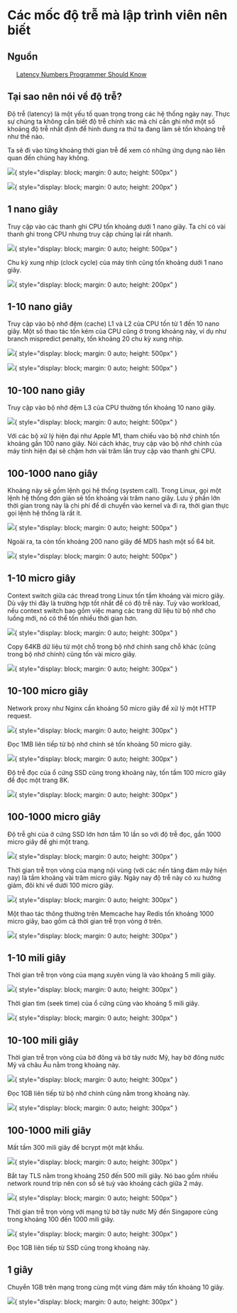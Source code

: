 # Các mốc độ trễ mà lập trình viên nên biết

## Nguồn

<img src="../../../img/bytebytego.png" width="16" height="16"/> [Latency Numbers Programmer Should Know](https://www.youtube.com/watch?v=FqR5vESuKe0)

## Tại sao nên nói về độ trễ?

Độ trễ (latency) là một yếu tố quan trọng trong các hệ thống ngày nay. Thực sự chúng ta không cần biết độ trễ chính xác mà chỉ cần ghi nhớ một số khoảng độ trễ nhất định để hình dung ra thứ ta đang làm sẽ tốn khoảng trễ như thế nào.

Ta sẽ đi vào từng khoảng thời gian trễ để xem có những ứng dụng nào liên quan đến chúng hay không.

![](figure1.png){ style="display: block; margin: 0 auto; height: 500px" }

![](figure2.png){ style="display: block; margin: 0 auto; height: 200px" }

## 1 nano giây

Truy cập vào các thanh ghi CPU tốn khoảng dưới 1 nano giây. Ta chỉ có vài thanh ghi trong CPU nhưng truy cập chúng lại rất nhanh.

![](figure3.png){ style="display: block; margin: 0 auto; height: 500px" }

Chu kỳ xung nhịp (clock cycle) của máy tính cũng tốn khoảng dưới 1 nano giây.

![](figure4.png){ style="display: block; margin: 0 auto; height: 200px" }

## 1-10 nano giây

Truy cập vào bộ nhớ đệm (cache) L1 và L2 của CPU tốn từ 1 đến 10 nano giây. Một số thao tác tốn kém của CPU cũng ở trong khoảng này, ví dụ như branch mispredict penalty, tốn khoảng 20 chu kỳ xung nhịp.

![](figure5.png){ style="display: block; margin: 0 auto; height: 500px" }

![](figure6.png){ style="display: block; margin: 0 auto; height: 500px" }

## 10-100 nano giây

Truy cập vào bộ nhớ đệm L3 của CPU thường tốn khoảng 10 nano giây. 

![](figure7.png){ style="display: block; margin: 0 auto; height: 500px" }

Với các bộ xử lý hiện đại như Apple M1, tham chiếu vào bộ nhớ chính tốn khoảng gần 100 nano giây. Nói cách khác, truy cập vào bộ nhớ chính của máy tính hiện đại sẽ chậm hơn vài trăm lần truy cập vào thanh ghi CPU.

## 100-1000 nano giây

Khoảng này sẽ gồm lệnh gọi hệ thống (system call). Trong Linux, gọi một lệnh hệ thống đơn giản sẽ tốn khoảng vài trăm nano giây. Lưu ý phần lớn thời gian trong này là chi phí để di chuyển vào kernel và đi ra, thời gian thực gọi lệnh hệ thống là rất ít.

![](figure8.png){ style="display: block; margin: 0 auto; height: 500px" }

Ngoài ra, ta còn tốn khoảng 200 nano giây để MD5 hash một số 64 bit.

![](figure9.png){ style="display: block; margin: 0 auto; height: 500px" }

## 1-10 micro giây

Context switch giữa các thread trong Linux tốn tầm khoảng vài micro giây. Dù vậy thì đây là trường hợp tốt nhất để có độ trễ này. Tuỳ vào workload, nếu context switch bao gồm việc mang các trang dữ liệu từ bộ nhớ cho luồng mới, nó có thể tốn nhiều thời gian hơn.

![](figure10.png){ style="display: block; margin: 0 auto; height: 300px" }

Copy 64KB dữ liệu từ một chỗ trong bộ nhớ chính sang chỗ khác (cũng trong bộ nhớ chính) cũng tốn vài micro giây.

![](figure11.png){ style="display: block; margin: 0 auto; height: 300px" }

## 10-100 micro giây

Network proxy như Nginx cần khoảng 50 micro giây để xử lý một HTTP request.

![](figure12.png){ style="display: block; margin: 0 auto; height: 300px" }

Đọc 1MB liên tiếp từ bộ nhớ chính sẽ tốn khoảng 50 micro giây.

![](figure13.png){ style="display: block; margin: 0 auto; height: 300px" }

Độ trễ đọc của ổ cứng SSD cũng trong khoảng này, tốn tầm 100 micro giây để đọc một trang 8K.

![](figure14.png){ style="display: block; margin: 0 auto; height: 300px" }

## 100-1000 micro giây

Độ trễ ghi của ở cứng SSD lớn hơn tầm 10 lần so với độ trễ đọc, gần 1000 micro giây để ghi một trang.

![](figure15.png){ style="display: block; margin: 0 auto; height: 300px" }

Thời gian trễ trọn vòng của mạng nội vùng (với các nền tảng đám mây hiện nay) là tầm khoảng vài trăm micro giây. Ngày nay độ trễ này có xu hướng giảm, đôi khi về dưới 100 micro giây.

![](figure16.png){ style="display: block; margin: 0 auto; height: 300px" }

Một thao tác thông thường trên Memcache hay Redis tốn khoảng 1000 micro giây, bao gồm cả thời gian trễ trọn vòng ở trên.

![](figure17.png){ style="display: block; margin: 0 auto; height: 300px" }

## 1-10 mili giây

Thời gian trễ trọn vòng của mạng xuyên vùng là vào khoảng 5 mili giây.

![](figure18.png){ style="display: block; margin: 0 auto; height: 300px" }

Thời gian tìm (seek time) của ổ cứng cũng vào khoảng 5 mili giây.

![](figure19.png){ style="display: block; margin: 0 auto; height: 300px" }

## 10-100 mili giây

Thời gian trễ trọn vòng của bờ đông và bờ tây nước Mỹ, hay bờ đông nước Mỹ và châu Âu nằm trong khoảng này.

![](figure20.png){ style="display: block; margin: 0 auto; height: 300px" }

Đọc 1GB liên tiếp từ bộ nhớ chính cũng nằm trong khoảng này.

![](figure21.png){ style="display: block; margin: 0 auto; height: 300px" }

## 100-1000 mili giây

Mất tầm 300 mili giây để bcrypt một mật khẩu.

![](figure22.png){ style="display: block; margin: 0 auto; height: 300px" }

Bắt tay TLS nằm trong khoảng 250 đến 500 mili giây. Nó bao gồm nhiều network round trip nên con số sẽ tuỳ vào khoảng cách giữa 2 máy.

![](figure23.png){ style="display: block; margin: 0 auto; height: 500px" }

Thời gian trễ trọn vòng với mạng từ bờ tây nước Mỹ đến Singapore cũng trong khoảng 100 đến 1000 mili giây.

![](figure24.png){ style="display: block; margin: 0 auto; height: 300px" }

Đọc 1GB liên tiếp từ SSD cũng trong khoảng này.

## 1 giây

Chuyển 1GB trên mạng trong cùng một vùng đám mây tốn khoảng 10 giây.

![](figure25.png){ style="display: block; margin: 0 auto; height: 300px" }
